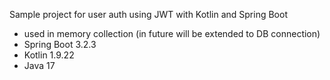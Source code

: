 Sample project for user auth using JWT with Kotlin and Spring Boot
- used in memory collection (in future will be extended to DB connection)
- Spring Boot 3.2.3
- Kotlin 1.9.22
- Java 17